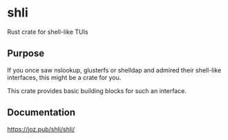 # shli
Rust crate for shell-like TUIs

## Purpose
If you once saw nslookup, glusterfs or shelldap and admired their shell-like interfaces, this might be a crate for you.

This crate provides basic building blocks for such an interface.

## Documentation
https://joz.pub/shli/shli/